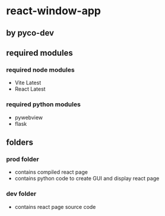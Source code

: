 # react-window-app
## by pyco-dev

## required modules

### required node modules
- Vite Latest
- React Latest

### required python modules
- pywebview
- flask

## folders

### prod folder
- contains compiled react page
- contains python code to create GUI and display react page

### dev folder
- contains react page source code
